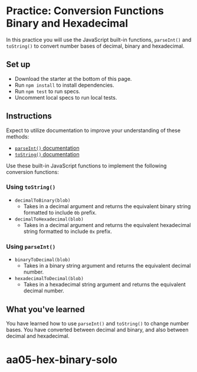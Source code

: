 # Practice: Conversion Functions Binary and Hexadecimal

In this practice you will use the JavaScript built-in functions, `parseInt()`
and `toString()` to convert number bases of decimal, binary and hexadecimal.

## Set up

- Download the starter at the bottom of this page.
- Run `npm install` to install dependencies.
- Run `npm test` to run specs.
- Uncomment local specs to run local tests.

## Instructions

Expect to utilize documentation to improve your understanding of these methods:
- [`parseInt()` documentation][parseint-mdn]
- [`toString()` documentation][tostring-mdn]

Use these built-in JavaScript functions to implement the following conversion
functions:

### Using `toString()`

- `decimalToBinary(blob)`
    - Takes in a decimal argument and returns the equivalent binary string
    formatted to include `0b` prefix.
- `decimalToHexadecimal(blob)`
    - Takes in a decimal argument and returns the equivalent hexadecimal string
    formatted to include `0x` prefix.

### Using `parseInt()`

- `binaryToDecimal(blob)`
    - Takes in a binary string argument and returns the equivalent decimal
    number.
- `hexadecimalToDecimal(blob)`
    - Takes in a hexadecimal string argument and returns the equivalent decimal
    number.

## What you've learned

You have learned how to use `parseInt()` and `toString()` to change number
bases. You have converted between decimal and binary, and also between decimal and
hexadecimal.

[parseint-mdn]: https://developer.mozilla.org/en-US/docs/Web/JavaScript/Reference/Global_Objects/parseInt
[tostring-mdn]: https://developer.mozilla.org/en-US/docs/Web/JavaScript/Reference/Global_Objects/Number/toString
# aa05-hex-binary-solo
